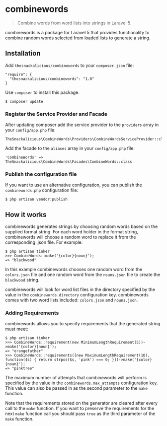 # combinewords
> Combine words from word lists into strings in Laravel 5.

combinewords is a package for Laravel 5 that provides functionality to combine random words selected from loaded lists to generate a string.


## Installation

Add `thesnackalicious/combinewords` to your `composer.json` file:

```
"require": {
  "thesnackalicious/combinewords": "1.0"
}
```

Use `composer` to install this package.

```
$ composer update
```

### Register the Service Provider and Facade

After updating composer add the service provider to the `providers` array in your `config/app.php` file:

```
TheSnackalicious\CombineWords\Providers\CombineWordsServiceProvider::class
```

Add the facade to the `aliases` array in your `config/app.php` file:

```
'CombineWords' => TheSnackalicious\CombineWords\Facades\CombineWords::class
```

### Publish the configuration file

If you want to use an alternative configuration, you can publish the `combinewords.php` configuration file:

```
$ php artisan vendor:publish
```

## How it works

combinewords generates strings by choosing random words based on the supplied format string. For each word holder in the format string, combinewords will choose a random word to replace it from the corresponding .json file. For example: 

```
$ php artisan tinker
>>> CombineWords::make('{color}{noun}');
=> "blackwood"
```

In this example combinewords chooses one random word from the `colors.json` file and one random word from the `nouns.json` file to create the `blackwood` string.

combinewords will look for word list files in the directory specified by the value in the `combinewords.directory` configuration key. combinewords comes with two word lists included: `colors.json` and `nouns.json`.

### Adding Requirements

combinewords allows you to specify requirements that the generated string must meet:

```
$ php artisan tinker
>>> CombineWords::requirement(new MinimumLengthRequirement(5))->make('{color}{noun}');
=> "orangefather"
>>> CombineWords::requirements([new MaximumLengthRequirement(10), function($s) { return strpos($s, 'pink') === 0; }])->make('{color}{noun}');
=> "pinktree"
```

The maximum number of attempts that combinewords will perform is specified by the value in the `combinewords.max_attempts` configuration key. This value can also be passed in as the second parameter to the `make` function.

Note that the requirements stored on the generator are cleared after every call to the `make` function. If you want to preserve the requirements for the next `make` function call you should pass `true` as the third parameter of the `make` function.